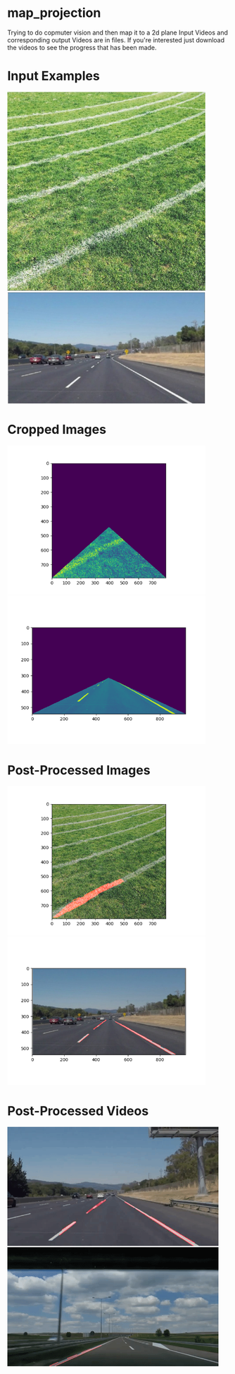 # map_projection
Trying to do copmuter vision and then map it to a 2d plane
Input Videos and corresponding output Videos are in files. If you're interested just download the videos to see the progress that has been made.

# Input Examples
<p float="left">
  <img src="Input_Images/white-lines-on-a-grass-sports-field.jpg" width="450"/>
  <img src="/Input_Images/whiteline_on_roads(resized).jpg" width="450"/> 
</p>

# Cropped Images
<p float="left">
  <img src="Output_Images/grass_crop.png" width="450"/>
  <img src="/Output_Images/road_crop.png" width="450"/> 
</p>

# Post-Processed Images
<p float="left">
  <img src="Output_Images/white_line_on_grass.png" width="450"/>
  <img src="/Output_Images/white_line_on_road.png" width="450"/> 
</p>

# Post-Processed Videos
![](Output_Videos/white_line_highway_with_cars.gif)
![](Output_Videos/white_line_highway_without_cars.gif)


